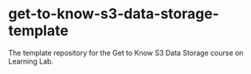 # get-to-know-s3-data-storage-template
The template repository for the Get to Know S3 Data Storage course on Learning Lab.
